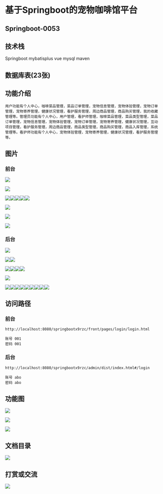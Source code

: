 # 基于Springboot的宠物咖啡馆平台

## Springboot-0053



## 技术栈

Springboot mybatisplus vue mysql maven



## 数据库表(23张)



## 功能介绍

```properties
用户功能有个人中心，咖啡菜品管理，菜品订单管理，宠物信息管理，宠物体验管理，宠物订单管理，宠物寄养管理，健康状况管理，看护服务管理，周边商品管理，商品购买管理，我的收藏管理等。管理员功能有个人中心，用户管理，看护师管理，咖啡菜品管理，菜品类型管理，菜品订单管理，宠物信息管理，宠物体验管理，宠物订单管理，宠物寄养管理，健康状况管理，互动项目管理，看护服务管理，周边商品管理，商品类型管理，商品购买管理，商品入库管理，系统管理等。看护师功能有个人中心，宠物体验管理，宠物寄养管理，健康状况管理，看护服务管理等。
```



## 图片

### 前台

![](./images/1.jpg)

![](./images/2.jpg)

![](./images/3.jpg)![](./images/4.jpg)![](./images/5.jpg)![](./images/6.jpg)![](./images/7.jpg)

![](./images/8.jpg)

![](./images/9.jpg)

![](./images/10.jpg)

### 后台

![](./images/11.jpg)

![](./images/12.jpg)![](./images/13.jpg)

![](./images/15.jpg)![](./images/16.jpg)![](./images/17.jpg)![](./images/18.jpg)

![](./images/19.jpg)

![](./images/20.jpg)![](./images/21.jpg)![](./images/22.jpg)![](./images/23.jpg)![](./images/24.jpg)![](./images/25.jpg)![](./images/26.jpg)![](./images/27.jpg)![](./images/28.jpg)

## 访问路径

### 前台

```properties
http://localhost:8080/springbootx9rzc/front/pages/login/login.html

账号 001
密码 001
```

### 后台

```properties
http://localhost:8080/springbootx9rzc/admin/dist/index.html#/login

账号 abo
密码 abo
```





## 功能图

![](./images/gn1.jpg)

![](./images/gn2.jpg)

![](./images/gn3.jpg)

## 文档目录

![](./images/wd.jpg)



## 打赏或交流

![](./images/vx.jpg)







